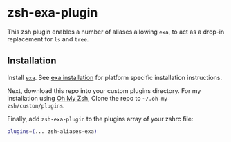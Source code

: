 # zsh-exa-plugin

This zsh plugin enables a number of aliases allowing `exa`, to act as a drop-in
replacement for `ls` and `tree`.

## Installation

Install [`exa`](https://the.exa.website). See
[exa installation](https://the.exa.website/#installation) for platform specific
installation instructions.

Next, download this repo into your custom plugins directory. For my installation
using [Oh My Zsh](https://ohmyz.sh/), Clone the repo to
`~/.oh-my-zsh/custom/plugins`.

Finally, add `zsh-exa-plugin` to the plugins array of your zshrc file:

```sh
plugins=(... zsh-aliases-exa)
```
